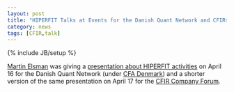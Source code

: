 ```yaml
---
layout: post
title: "HIPERFIT Talks at Events for the Danish Quant Network and CFIRs Company Forum"
category: news
tags: [CFIR,talk]
---
```

{% include JB/setup %}

[Martin Elsman](http://www.elsman.com) was giving a [presentation
about HIPERFIT activities](pdf/elsman_cfa.pdf) on April 16 for the
Danish Quant Network (under [CFA
Denmark](http://www.finansanalytiker.dk/)) and a shorter version of
the same presentation on April 17 for the [CFIR Company
Forum](http://www.cfir.dk/Projekter/VirksomhedsForum/Pages/VirksomhedsForum.aspx).